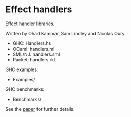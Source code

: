 Effect handlers
===============

Effect handler libraries.

Written by Ohad Kammar, Sam Lindley and Nicolas Oury.

  * GHC:    Handlers.hs
  * OCaml:  handlers.ml
  * SML/NJ: handlers.sml
  * Racket: handlers.rkt

GHC examples:

  * Examples/

GHC benchmarks:

  * Benchmarks/

See the
[paper](http://homepages.inf.ed.ac.uk/slindley/papers/handlers.pdf)
for further details.
